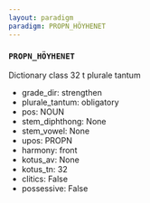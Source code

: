 ```yaml
---
layout: paradigm
paradigm: PROPN_HÖYHENET
---
```

### ` PROPN_HÖYHENET `

Dictionary class 32 t plurale tantum
* grade_dir: strengthen
* plurale_tantum: obligatory
* pos: NOUN
* stem_diphthong: None
* stem_vowel: None
* upos: PROPN
* harmony: front
* kotus_av: None
* kotus_tn: 32
* clitics: False
* possessive: False
